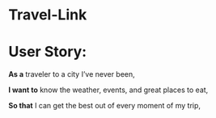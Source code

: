 # Travel-Link

# User Story:

**As a** traveler to a city I’ve never been,

**I want to** know the weather, events, and great places to eat, 

**So that** I can get the best out of every moment of my trip,